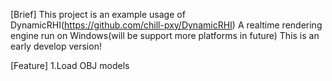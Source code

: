 [Brief]
This project is an example usage of DynamicRHI(https://github.com/chill-pxy/DynamicRHI)
A realtime rendering engine run on Windows(will be support more platforms in future)
This is an early develop version!

[Feature]
1.Load OBJ models